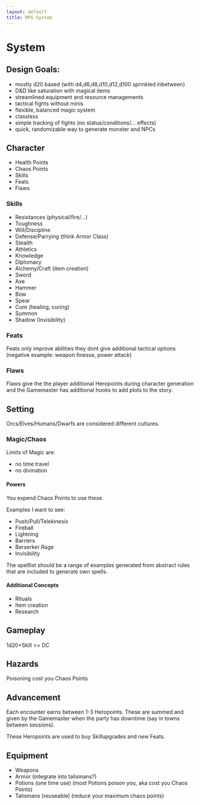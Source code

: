 ```yaml
---
layout: default
title: RPG System
---
```


# System

## Design Goals:

* mostly d20 based (with d4,d6,d8,d10,d12,d100 sprinkled inbetween)
* D&D like saturation with magical items
* streamlined equipment and resource managements
* tactical fights without minis
* flexible, balanced magic system
* classless
* simple tracking of fights (no status/conditions/... effects)
* quick, randomizable way to generate monster and NPCs

## Character

* Health Points
* Chaos Points
* Skills
* Feats
* Flaws

### Skills

* Resistances (physical/fire/...)
* Toughness
* Will/Discipline
* Defense/Parrying (think Armor Class)
* Stealth
* Athletics
* Knowledge
* Diplomacy
* Alchemy/Craft (item creation)
* Sword
* Axe
* Hammer
* Bow
* Spear
* Cure (healing, curing)
* Summon
* Shadow (Invisibility)

### Feats

Feats only improve abilities they dont give additional tactical options (negative example: weapon finesse, power attack)

### Flaws

Flaws give the the player additional Heropoints during character generation and the Gamemaster has additional hooks
to add plots to the story.

## Setting

Orcs/Elves/Humans/Dwarfs are considered different cultures.

### Magic/Chaos

Limits of Magic are:

* no time travel
* no divination

#### Powers

You expend Chaos Points to use these.

Examples I want to see:

* Push/Pull/Telekinesis
* Fireball
* Lightning
* Barriers
* Berserker Rage
* Invisibility

The spelllist should be a range of examples generated from abstract rules that are included
to generate own spells.

#### Additional Concepts

* Rituals
* Item creation
* Research

## Gameplay

1d20+Skill >= DC

## Hazards

Poisoning cost you Chaos Points

## Advancement

Each encounter earns between 1-3 Heropoints. These are summed and
given by the Gamemaster when the party has downtime (say in towns
between sessions).

These Heropoints are used to buy Skillupgrades and new Feats.

## Equipment

* Weapons
* Armor (integrate into talismans?)
* Potions (one time use) (most Potions poison you, aka cost you Chaos Points)
* Talismans (reuseable) (reduce your maximum chaos points)
